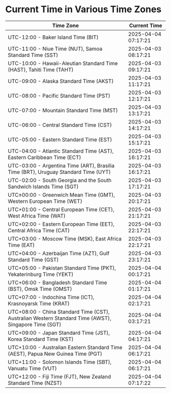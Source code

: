 # Current Time in Various Time Zones

| Time Zone | Current Time |
|-----------|--------------|
| UTC-12:00 - Baker Island Time (BIT) | 2025-04-04 07:17:21 |
| UTC-11:00 - Niue Time (NUT), Samoa Standard Time (SST) | 2025-04-03 08:17:21 |
| UTC-10:00 - Hawaii-Aleutian Standard Time (HAST), Tahiti Time (TAHT) | 2025-04-03 09:17:21 |
| UTC-09:00 - Alaska Standard Time (AKST) | 2025-04-03 11:17:21 |
| UTC-08:00 - Pacific Standard Time (PST) | 2025-04-03 12:17:21 |
| UTC-07:00 - Mountain Standard Time (MST) | 2025-04-03 13:17:21 |
| UTC-06:00 - Central Standard Time (CST) | 2025-04-03 14:17:21 |
| UTC-05:00 - Eastern Standard Time (EST) | 2025-04-03 15:17:21 |
| UTC-04:00 - Atlantic Standard Time (AST), Eastern Caribbean Time (ECT) | 2025-04-03 16:17:21 |
| UTC-03:00 - Argentina Time (ART), Brasília Time (BRT), Uruguay Standard Time (UYT) | 2025-04-03 16:17:21 |
| UTC-02:00 - South Georgia and the South Sandwich Islands Time (SGT) | 2025-04-03 17:17:21 |
| UTC±00:00 - Greenwich Mean Time (GMT), Western European Time (WET) | 2025-04-03 20:17:21 |
| UTC+01:00 - Central European Time (CET), West Africa Time (WAT) | 2025-04-03 21:17:21 |
| UTC+02:00 - Eastern European Time (EET), Central Africa Time (CAT) | 2025-04-03 22:17:21 |
| UTC+03:00 - Moscow Time (MSK), East Africa Time (EAT) | 2025-04-03 22:17:21 |
| UTC+04:00 - Azerbaijan Time (AZT), Gulf Standard Time (GST) | 2025-04-03 23:17:21 |
| UTC+05:00 - Pakistan Standard Time (PKT), Yekaterinburg Time (YEKT) | 2025-04-04 00:17:21 |
| UTC+06:00 - Bangladesh Standard Time (BST), Omsk Time (OMST) | 2025-04-04 01:17:21 |
| UTC+07:00 - Indochina Time (ICT), Krasnoyarsk Time (KRAT) | 2025-04-04 02:17:21 |
| UTC+08:00 - China Standard Time (CST), Australian Western Standard Time (AWST), Singapore Time (SGT) | 2025-04-04 03:17:21 |
| UTC+09:00 - Japan Standard Time (JST), Korea Standard Time (KST) | 2025-04-04 04:17:21 |
| UTC+10:00 - Australian Eastern Standard Time (AEST), Papua New Guinea Time (PGT) | 2025-04-04 06:17:21 |
| UTC+11:00 - Solomon Islands Time (SBT), Vanuatu Time (VUT) | 2025-04-04 06:17:21 |
| UTC+12:00 - Fiji Time (FJT), New Zealand Standard Time (NZST) | 2025-04-04 07:17:22 |
